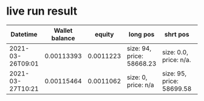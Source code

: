 # live run result
|    Datetime      | Wallet balance | equity     | long pos                   | shrt pos                   |      Comment     |
|------------------|:--------------:|------------|----------------------------|----------------------------|-----------------:|
| 2021-03-26T09:01 |   0.00113393   |  0.0011223 | size: 94, price: 58668.23  | size: 0.0, price: n/a.     | starting bot.    |
| 2021-03-27T10:21 |   0.00115464   |  0.0011062 | size: 0, price: n/a        | size: 95, price: 58699.58  | adg since start 1.75% |

